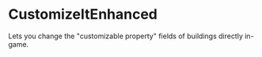 # CustomizeItEnhanced
 Lets you change the "customizable property" fields of buildings directly in-game.
